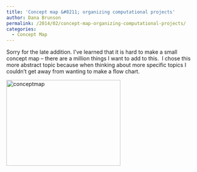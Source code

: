 ```yaml
---
title: 'Concept map &#8211; organizing computational projects'
author: Dana Brunson
permalink: /2014/02/concept-map-organizing-computational-projects/
categories:
  - Concept Map
---
```

Sorry for the late addition. I&#8217;ve learned that it is hard to make a small concept map &#8211; there are a million things I want to add to this.  I chose this more abstract topic because when thinking about more specific topics I couldn&#8217;t get away from wanting to make a flow chart.

[<img class="alignnone size-medium wp-image-5753" alt="conceptmap" src="http://teaching.software-carpentry.org/wp-content/uploads/2014/02/conceptmap-300x225.png" width="300" height="225" />][1]

 [1]: http://teaching.software-carpentry.org/wp-content/uploads/2014/02/conceptmap.png
